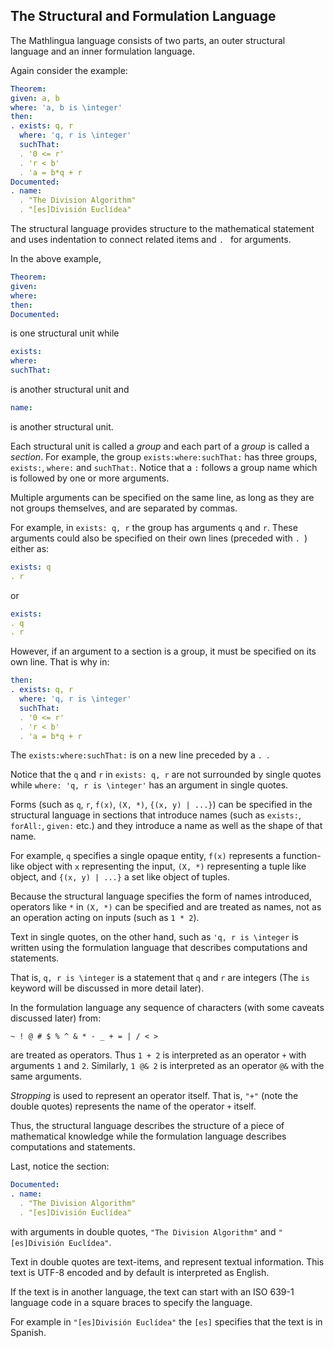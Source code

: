## The Structural and Formulation Language

The Mathlingua language consists of two parts, an outer structural
language and an inner formulation language.

Again consider the example:

```yaml
Theorem:
given: a, b
where: 'a, b is \integer'
then:
. exists: q, r
  where: 'q, r is \integer'
  suchThat:
  . '0 <= r'
  . 'r < b'
  . 'a = b*q + r
Documented:
. name:
  . "The Division Algorithm"
  . "[es]División Euclídea"
```

The structural language provides structure to the mathematical
statement and uses indentation  to connect related items and
`. ` for arguments.

In the above example,

```yaml
Theorem:
given:
where:
then:
Documented:
```

is one structural unit while

```yaml
exists:
where:
suchThat:
```

is another structural unit and

```yaml
name:
```

is another structural unit.

Each structural unit is called a *group* and each part of a *group*
is called a *section*.  For example, the group `exists:where:suchThat:`
has three groups, `exists:`, `where:` and `suchThat:`.  Notice that
a `:` follows a group name which is followed by one or more arguments.

Multiple arguments can be specified on the same line, as long as they
are not groups themselves, and are separated by commas.

For example, in `exists: q, r` the group has arguments `q` and `r`.
These arguments could also be specified on their own lines (preceded
with `. `) either as:

```yaml
exists: q
. r
```

or

```yaml
exists:
. q
. r
```

However, if an argument to a section is a group, it must be
specified on its own line.  That is why in:

```yaml
then:
. exists: q, r
  where: 'q, r is \integer'
  suchThat:
  . '0 <= r'
  . 'r < b'
  . 'a = b*q + r
```

The `exists:where:suchThat:` is on a new line preceded by a `. `.

Notice that the `q` and `r` in `exists: q, r` are not surrounded by
single quotes while `where: 'q, r is \integer'` has an argument in
single quotes.

Forms (such as `q`, `r`, `f(x)`, `(X, *)`, `{(x, y) | ...}`) can be
specified in the structural language in sections that introduce names
(such as `exists:`, `forAll:`, `given:` etc.) and they introduce a
name as well as the shape of that name.

For example, `q` specifies a single opaque entity, `f(x)` represents
a function-like object with `x` representing the input, `(X, *)`
representing a tuple like object, and `{(x, y) | ...}` a set like object
of tuples.

Because the structural language specifies the form of names introduced,
operators like `*` in `(X, *)` can be specified and are treated as names,
not as an operation acting on inputs (such as `1 * 2`).

Text in single quotes, on the other hand, such as `'q, r is \integer` is
written using the formulation language that describes computations and
statements.

That is, `q, r is \integer` is a statement that `q` and `r` are integers
(The `is` keyword  will be discussed in more detail later).

In the formulation language any sequence of characters (with some caveats
discussed later) from:

```
~ ! @ # $ % ^ & * - _ + = | / < >
```

are treated as operators.  Thus `1 + 2` is interpreted as an operator
`+` with arguments `1` and `2`.  Similarly, `1 @& 2` is interpreted as
an operator `@&` with the same arguments.

*Stropping* is used to represent an operator itself.  That is, `"+"`
(note the double quotes) represents the name of the operator `+` itself.

Thus, the structural language describes the structure of a piece of
mathematical knowledge while the formulation language describes
computations and statements.

Last, notice the section:

```yaml
Documented:
. name:
  . "The Division Algorithm"
  . "[es]División Euclídea"
```

with arguments in double quotes, `"The Division Algorithm"` and
`"[es]División Euclídea"`.

Text in double quotes are text-items, and represent textual information.
This text is UTF-8 encoded and by default is interpreted as English.

If the text is in another language, the text can start with an ISO 639-1
language code in a square braces to specify the language.

For example in `"[es]División Euclídea"` the `[es]` specifies that the
text is in Spanish.
